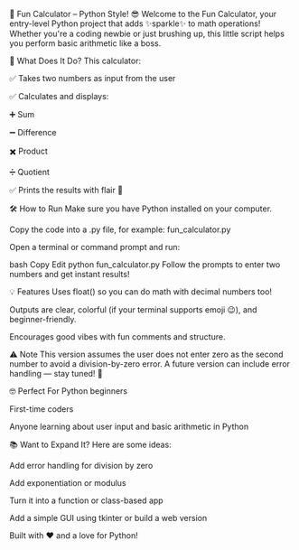 🎉 Fun Calculator – Python Style! 😎
Welcome to the Fun Calculator, your entry-level Python project that adds ✨sparkle✨ to math operations! Whether you're a coding newbie or just brushing up, this little script helps you perform basic arithmetic like a boss.

🚀 What Does It Do?
This calculator:

✅ Takes two numbers as input from the user

✅ Calculates and displays:

➕ Sum

➖ Difference

✖️ Product

➗ Quotient

✅ Prints the results with flair 🎊

🛠️ How to Run
Make sure you have Python installed on your computer.

Copy the code into a .py file, for example: fun_calculator.py

Open a terminal or command prompt and run:

bash
Copy
Edit
python fun_calculator.py
Follow the prompts to enter two numbers and get instant results!

💡 Features
Uses float() so you can do math with decimal numbers too!

Outputs are clear, colorful (if your terminal supports emoji 😉), and beginner-friendly.

Encourages good vibes with fun comments and structure.

⚠️ Note
This version assumes the user does not enter zero as the second number to avoid a division-by-zero error. A future version can include error handling — stay tuned! 🔧

🤓 Perfect For
Python beginners

First-time coders

Anyone learning about user input and basic arithmetic in Python

📚 Want to Expand It?
Here are some ideas:

Add error handling for division by zero

Add exponentiation or modulus

Turn it into a function or class-based app

Add a simple GUI using tkinter or build a web version

Built with ❤️ and a love for Python!
